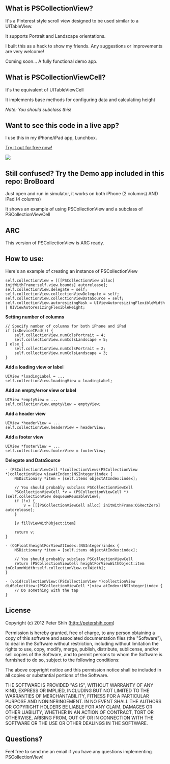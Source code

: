 What is PSCollectionView?
---
It's a Pinterest style scroll view designed to be used similar to a UITableView.

It supports Portrait and Landscape orientations.

I built this as a hack to show my friends. Any suggestions or improvements are very welcome!

Coming soon... A fully functional demo app.

What is PSCollectionViewCell?
---
It's the equivalent of UITableViewCell

It implements base methods for configuring data and calculating height

*Note: You should subclass this!*

Want to see this code in a live app?
---
I use this in my iPhone/iPad app, Lunchbox.

[Try it out for free now!](http://itunes.apple.com/us/app/lunchbox/id506544104?mt=8)

[<img src="http://a5.mzstatic.com/us/r1000/086/Purple/v4/b7/08/bb/b708bb3f-0775-67af-6765-e9f17e7384c4/mza_6463307710579208032.480x480-75.jpg" />](http://itunes.apple.com/us/app/lunchbox/id506544104?mt=8)

Still confused? Try the Demo app included in this repo: BroBoard
---
Just open and run in simulator, it works on both iPhone (2 columns) AND iPad (4 columns)

It shows an example of using PSCollectionView and a subclass of PSCollectionViewCell

ARC
---
This version of PSCollectionView is ARC ready.

How to use:
---
Here's an example of creating an instance of PSCollectionView

    self.collectionView = [[[PSCollectionView alloc] initWithFrame:self.view.bounds] autorelease];
    self.collectionView.delegate = self;
    self.collectionView.collectionViewDelegate = self;
    self.collectionView.collectionViewDataSource = self;
    self.collectionView.autoresizingMask = UIViewAutoresizingFlexibleWidth | UIViewAutoresizingFlexibleHeight;

**Setting number of columns**

    // Specify number of columns for both iPhone and iPad
    if (isDeviceIPad()) {
        self.collectionView.numColsPortrait = 4;
        self.collectionView.numColsLandscape = 5;
    } else {
        self.collectionView.numColsPortrait = 2;
        self.collectionView.numColsLandscape = 3;
    }

**Add a loading view or label**

    UIView *loadingLabel = ...
    self.collectionView.loadingView = loadingLabel;

**Add an empty/error view or label**

    UIView *emptyView = ...
    self.collectionView.emptyView = emptyView;

**Add a header view**

    UIView *headerView = ...
    self.collectionView.headerView = headerView;

**Add a footer view**

    UIView *footerView = ...
    self.collectionView.footerView = footerView;

**Delegate and DataSource**

    - (PSCollectionViewCell *)collectionView:(PSCollectionView *)collectionView viewAtIndex:(NSInteger)index {
        NSDictionary *item = [self.items objectAtIndex:index];
        
        // You should probably subclass PSCollectionViewCell
        PSCollectionViewCell *v = (PSCollectionViewCell *)[self.collectionView dequeueReusableView];
        if (!v) {
            v = [[[PSCollectionViewCell alloc] initWithFrame:CGRectZero] autorelease];
        }
        
        [v fillViewWithObject:item]
        
        return v;
    }

    - (CGFloat)heightForViewAtIndex:(NSInteger)index {
        NSDictionary *item = [self.items objectAtIndex:index];

        // You should probably subclass PSCollectionViewCell
        return [PSCollectionViewCell heightForViewWithObject:item inColumnWidth:self.collectionView.colWidth];
    }

    - (void)collectionView:(PSCollectionView *)collectionView didSelectView:(PSCollectionViewCell *)view atIndex:(NSInteger)index {
        // Do something with the tap
    }

License
---
Copyright (c) 2012 Peter Shih (http://petershih.com)

Permission is hereby granted, free of charge, to any person obtaining a copy
of this software and associated documentation files (the "Software"), to deal
in the Software without restriction, including without limitation the rights
to use, copy, modify, merge, publish, distribute, sublicense, and/or sell
copies of the Software, and to permit persons to whom the Software is
furnished to do so, subject to the following conditions:

The above copyright notice and this permission notice shall be included in
all copies or substantial portions of the Software.

THE SOFTWARE IS PROVIDED "AS IS", WITHOUT WARRANTY OF ANY KIND, EXPRESS OR
IMPLIED, INCLUDING BUT NOT LIMITED TO THE WARRANTIES OF MERCHANTABILITY,
FITNESS FOR A PARTICULAR PURPOSE AND NONINFRINGEMENT. IN NO EVENT SHALL THE
AUTHORS OR COPYRIGHT HOLDERS BE LIABLE FOR ANY CLAIM, DAMAGES OR OTHER
LIABILITY, WHETHER IN AN ACTION OF CONTRACT, TORT OR OTHERWISE, ARISING FROM,
OUT OF OR IN CONNECTION WITH THE SOFTWARE OR THE USE OR OTHER DEALINGS IN
THE SOFTWARE.

Questions?
---
Feel free to send me an email if you have any questions implementing PSCollectionView!